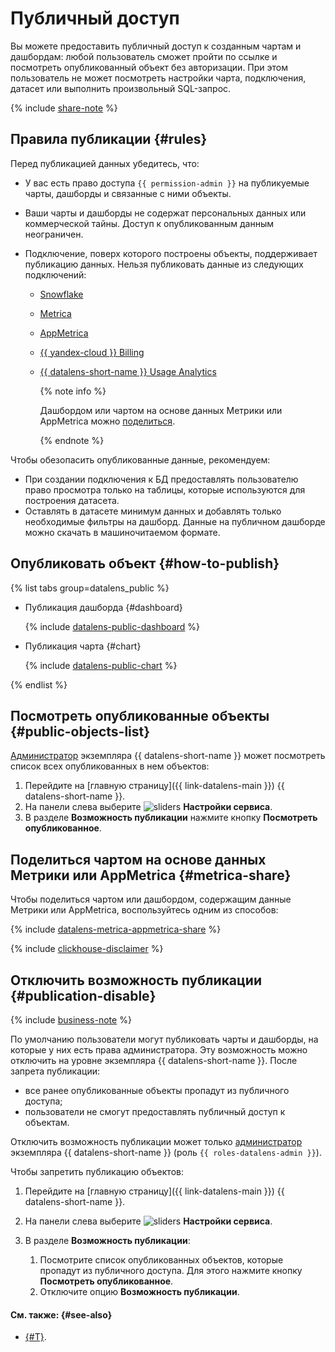 # Публичный доступ

Вы можете предоставить публичный доступ к созданным чартам и дашбордам: любой пользователь сможет пройти по ссылке и посмотреть опубликованный объект без авторизации. При этом пользователь не может посмотреть настройки чарта, подключения, датасет или выполнить произвольный SQL-запрос.

{% include [share-note](../../_includes/datalens/datalens-share-note.md) %}

## Правила публикации {#rules}

Перед публикацией данных убедитесь, что:

* У вас есть право доступа `{{ permission-admin }}` на публикуемые чарты, дашборды и связанные с ними объекты.
* Ваши чарты и дашборды не содержат персональных данных или коммерческой тайны. Доступ к опубликованным данным неограничен.
* Подключение, поверх которого построены объекты, поддерживает публикацию данных. Нельзя публиковать данные из следующих подключений:
  
  * [Snowflake](../operations/connection/create-snowflake.md)
  * [Metrica](../operations/connection/create-metrica-api.md)
  * [AppMetrica](../operations/connection/create-appmetrica.md)
  * [{{ yandex-cloud }} Billing](../operations/connection/create-cloud-billing.md)
  * [{{ datalens-short-name }} Usage Analytics](../operations/connection/create-usage-tracking.md)

    {% note info %}

    Дашбордом или чартом на основе данных Метрики или AppMetrica можно [поделиться](#metrica-share).

    {% endnote %}

Чтобы обезопасить опубликованные данные, рекомендуем:

* При создании подключения к БД предоставлять пользователю право просмотра только на таблицы, которые используются для построения датасета.
* Оставлять в датасете минимум данных и добавлять только необходимые фильтры на дашборд. Данные на публичном дашборде можно скачать в машиночитаемом формате.

## Опубликовать объект {#how-to-publish}

{% list tabs group=datalens_public %}

- Публикация дашборда {#dashboard}

  {% include [datalens-public-dashboard](../../_includes/datalens/operations/datalens-public-dashboard.md) %}

- Публикация чарта {#chart}

  {% include [datalens-public-chart](../../_includes/datalens/operations/datalens-public-chart.md) %}

{% endlist %}

## Посмотреть опубликованные объекты {#public-objects-list}

[Администратор](../security/roles.md#datalens-admin) экземпляра {{ datalens-short-name }} может посмотреть список всех опубликованных в нем объектов:

1. Перейдите на [главную страницу]({{ link-datalens-main }}) {{ datalens-short-name }}.
1. На панели слева выберите ![sliders](../../_assets/console-icons/sliders.svg) **Настройки сервиса**.
1. В разделе **Возможность публикации** нажмите кнопку **Посмотреть опубликованное**.

## Поделиться чартом на основе данных Метрики или AppMetrica {#metrica-share}

Чтобы поделиться чартом или дашбордом, содержащим данные Метрики или AppMetrica, воспользуйтесь одним из способов:

{% include [datalens-metrica-appmetrica-share](../../_includes/datalens/datalens-metrica-appmetrica-share.md) %}

{% include [clickhouse-disclaimer](../../_includes/clickhouse-disclaimer.md) %}

## Отключить возможность публикации {#publication-disable}

{% include [business-note](../../_includes/datalens/datalens-functionality-available-business-note.md) %}

По умолчанию пользователи могут публиковать чарты и дашборды, на которые у них есть права администратора. Эту возможность можно отключить на уровне экземпляра {{ datalens-short-name }}. После запрета публикации:

* все ранее опубликованные объекты пропадут из публичного доступа;
* пользователи не смогут предоставлять публичный доступ к объектам.

Отключить возможность публикации может только [администратор](../security/roles.md#datalens-admin) экземпляра {{ datalens-short-name }} (роль `{{ roles-datalens-admin }}`).

Чтобы запретить публикацию объектов:

1. Перейдите на [главную страницу]({{ link-datalens-main }}) {{ datalens-short-name }}.
1. На панели слева выберите ![sliders](../../_assets/console-icons/sliders.svg) **Настройки сервиса**.
1. В разделе **Возможность публикации**:

   1. Посмотрите список опубликованных объектов, которые пропадут из публичного доступа. Для этого нажмите кнопку **Посмотреть опубликованное**.
   1. Отключите опцию **Возможность публикации**.

#### См. также: {#see-also}

* [{#T}](../security/embedded-objects.md).
